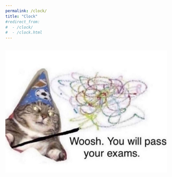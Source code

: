 ```yaml
---
permalink: /clock/
title: "Clock"
#redirect_from: 
#  - /clock/
#  - /clock.html
---
```


<div>
	<center>
		<!--<iframe src="https://free.timeanddate.com/clock/i21lw7nm/n179/fs48/ftb" frameborder="0" width="285" height="60"></iframe>--!>
		<br>
		<img src="../images/woosh2.jpg" alt="woosh">
	</center>
</div>
